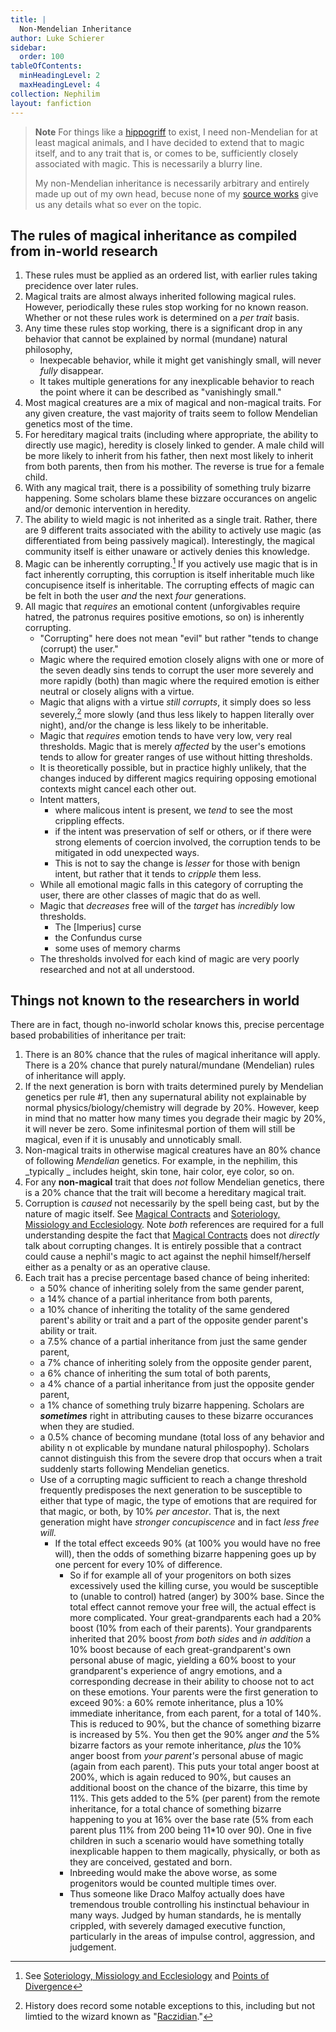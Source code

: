 ```yaml
---
title: |
  Non-Mendelian Inheritance
author: Luke Schierer
sidebar:
  order: 100
tableOfContents:
  minHeadingLevel: 2
  maxHeadingLevel: 4
collection: Nephilim
layout: fanfiction
---
```


> **Note**
> For things like a [hippogriff] to exist, I need non-Mendelian for at least magical animals, and I have decided to extend that to magic itself, and to any trait that is, or comes to be, sufficiently closely associated with magic. This is necessarily a blurry line.
>
> My non-Mendelian inheritance is necessarily arbitrary and entirely made up out of my own head, becuse none of my [source works] give us any details what so ever on the topic.

## The rules of magical inheritance as compiled from in-world research

1.  These rules must be applied as an ordered list, with earlier rules taking
    precidence over later rules.
1.  Magical traits are almost always inherited following magical rules. However, periodically these rules stop working for no known reason.  Whether or not these rules work is determined on a *per trait* basis.
1.  Any time these rules stop working, there is a significant drop in any behavior that cannot be explained by normal (mundane) natural philosophy,
    * Inexpecable behavior, while it might get vanishingly small, will never *fully* disappear.
    * It takes multiple generations for any inexplicable behavior to reach the point where it can be described as "vanishingly small."
1.  Most magical creatures are a mix of magical and non-magical traits.  For any given creature, the vast majority of traits seem to follow Mendelian genetics most of the time.
1.  For hereditary magical traits (including where appropriate, the ability to
    directly use magic), heredity is closely linked to gender. A male child will be more likely to inherit from his father, then next most likely to inherit from both parents, then from his mother. The reverse is true for a female child.
1.  With any magical trait, there is a possibility of something truly bizarre
    happening. Some scholars blame these bizzare occurances on angelic and/or
    demonic intervention in heredity.
1.  The ability to wield magic is not inherited as a single trait. Rather,
    there are 9 different traits associated with the ability to actively use magic (as differentiated from being passively magical). Interestingly, the magical community itself is either unaware or actively denies this knowledge.
1.  Magic can be inherently corrupting.[^241123-1] If you actively use magic
    that is in fact inherently corrupting, this corruption is itself inheritable much like concupisence itself is inheritable. The corrupting effects of magic can be felt in both the user _and_ the next _four_ generations.
1.  All magic that _requires_ an emotional content (unforgivables require
    hatred, the patronus requires positive emotions, so on) is inherently corrupting.
    - "Corrupting" here does not mean "evil" but rather "tends to change
      (corrupt) the user."
    - Magic where the required emotion closely aligns with one or more of the
      seven deadly sins tends to corrupt the user more severely and more rapidly
      (both) than magic where the required emotion is either neutral or closely
      aligns with a virtue.
    - Magic that aligns with a virtue _still corrupts_, it simply does so less
      severely,[^241125-1] more slowly (and thus less likely to happen literally over night), and/or the change is less likely to be inheritable.
    - Magic that _requires_ emotion tends to have very low, very real
      thresholds. Magic that is merely _affected_ by the user's emotions tends
      to allow for greater ranges of use without hitting thresholds.
    - It is theoretically possible, but in practice highly unlikely, that the
      changes induced by different magics requiring opposing emotional contexts
      might cancel each other out.
    - Intent matters,
      * where malicous intent is present, we *tend* to see the most crippling
        effects.
      * if the intent was preservation of self or others, or if there were
        strong elements of coercion involved, the corruption tends to be mitigated in odd unexpected ways.
      * This is not to say the change is *lesser* for those with benign intent,
        but rather that it tends to *cripple* them less.
    - While all emotional magic falls in this category of corrupting the user,
      there are other classes of magic that do as well.
    - Magic that _decreases_ free will of the _target_ has _incredibly_ low   thresholds.
      - The [Imperius] curse
      - the Confundus curse
      - some uses of memory charms
    - The thresholds involved for each kind of magic are very poorly researched
      and not at all understood.


## Things not known to the researchers in world

There are in fact, though no-inworld scholar knows this, precise percentage based probabilities of inheritance per trait:

1.  There is an 80% chance that the rules of magical inheritance will apply.
    There is a 20% chance that purely natural/mundane (Mendelian) rules of inheritance will apply.
1.  If the next generation is born with traits determined purely by Mendelian
    genetics per rule #1, then any supernatural ability not explainable by normal physics/biology/chemistry will degrade by 20%. However, keep in mind that no matter how many times you degrade their magic by 20%, it will never be zero. Some infinitesmal portion of them will still be magical, even if it is unusably and unnoticably small.
1.  Non-magical traits in otherwise magical creatures have an 80% chance of following _Mendelian_ genetics. For example, in the nephilim, this _typically _ includes height, skin tone, hair color, eye color, so on.
1.  For any **non-magical** trait that does _not_ follow Mendelian genetics,
    there is a 20% chance that the trait will become a hereditary magical trait.
1.  Corruption is _caused_ not necessarily by the spell being cast, but
    by the nature of magic itself. See [Magical Contracts] and [Soteriology, Missiology and Ecclesiology].  Note *both* references are required for a full understanding despite the fact that [Magical Contracts] does not *directly* talk about corrupting changes.  It is entirely possible that a contract could cause a nephil's magic to act against the nephil himself/herself either as a penalty or as an operative clause.
1.  Each trait has a precise percentage based chance of being inherited:
    - a 50% chance of inheriting solely from the same gender parent,
    - a 14% chance of a partial inheritance from both parents,
    - a 10% chance of inheriting the totality of the same gendered parent's ability or trait and a part of the opposite gender parent's ability or trait.
    - a 7.5% chance of a partial inheritance from just the same gender parent,
    - a 7% chance of inheriting solely from the opposite gender parent,
    - a 6% chance of inheriting the sum total of both parents,
    - a 4% chance of a partial inheritance from just the opposite gender parent,
    - a 1% chance of something truly bizarre happening.  Scholars are **_sometimes_** right in attributing causes to these bizarre occurances when they are studied.
    - a 0.5% chance of becoming mundane (total loss of any behavior and ability n ot explicable by mundane natural philospophy).  Scholars cannot distinguish this from the severe drop that occurs when a trait suddenly starts following Mendelian genetics.
    - Use of a corrupting magic sufficient to reach a change threshold
      frequently predisposes the next generation to be susceptible to either that type of magic, the type of emotions that are required for that magic, or both, by 10% _per ancestor_. That is, the next generation might have _stronger concupiscence_ and in fact _less free will._
      - If the total effect exceeds 90% (at 100% you would have no free will),
        then the odds of something bizarre happening goes up by one percent for every 10% of difference.
        - So if for example all of your progenitors on both sizes excessively used
          the killing curse, you would be susceptible to (unable to control) hatred (anger) by 300% base. Since the total effect cannot remove your free will, the actual effect is more complicated. Your great-grandparents each had a 20% boost (10% from each of their parents). Your grandparents inherited that 20% boost _from both sides_ and _in addition_ a 10% boost because of each great-grandparent's own personal abuse of magic, yielding a 60% boost to your grandparent's experience of angry emotions, and a corresponding decrease in their ability to choose not to act on these emotions. Your parents were the first generation to exceed 90%: a 60% remote inheritance, plus a 10% immediate inheritance, from each parent, for a total of 140%. This is reduced to 90%, but the chance of something bizarre is increased by 5%. You then get the 90% anger _and_ the 5% bizarre factors as your remote inheritance, _plus_ the 10% anger boost from _your parent's_ personal abuse of magic (again from each parent). This puts your total anger boost at 200%, which is again reduced to 90%, but causes an additional boost on the chance of the bizarre, this time by 11%. This gets added to the 5% (per parent) from the remote inheritance, for a total chance of something bizarre happening to you at 16% over the base rate (5% from each parent plus 11% from 200 being 11\*10 over 90). One in five children in such a scenario would have something totally
          inexplicable happen to them magically, physically, or both as they are
          conceived, gestated and born.
        - Inbreeding would make the above worse, as some progenitors would be
          counted multiple times over.
        - Thus someone like Draco Malfoy actually does have tremendous trouble
          controlling his instinctual behaviour in many ways. Judged by human
          standards, he is mentally crippled, with severely damaged executive
          function, particularly in the areas of impulse control, aggression, and
          judgement.

[^241125-1]: History does record some notable exceptions to this, including but not limtied to the wizard known as "[Raczidian]."[^241125-2]

[^241125-2]: Mrs. J. K. Rowling & Sony Computer Entertainment Europe.
    _[Miranda Goshawk's Book of Spells](https://archive.org/details/0_20211019/)_
    2013.  Page 66.

[Raczidian]: </Harrypedia/people/Raczidian/>

[source works]: /FanFiction/Harry_Potter_-_Nephilim/Introduction/

[Many Waters]: https://wikipedia.org/wiki/Many_Waters

[AA]: <../Points%20of%20Divergence/>

[AB]: <../Rules of Magic/>

[AC]: <../Magical Beings/>

[AD]: <../Relative Power Levels/>

[AE]: <../Appendix_E/>

[Magical Contracts]: <../Appendix_F/>

[Soteriology, Missiology and Ecclesiology]: <../Appendix_G/>

[AH]: <../Appendix_H/>

[Appendix I]: <../Appendix_I/>

[^241123-1]: See [Soteriology, Missiology and Ecclesiology] and [Points of Divergence]

[Points of Divergence]: <../Points%20of%20Divergence/>

[hippogriff]: </Harrypedia/animals/hippogriff/>
